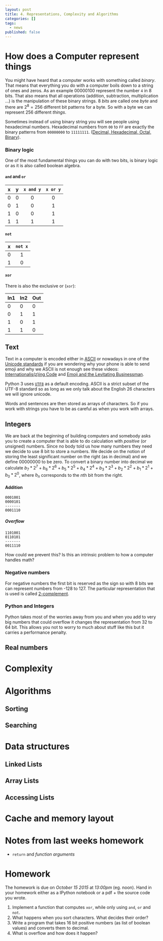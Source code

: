 ```yaml
---
layout: post
title: 4. Representations, Complexity and Algorithms
categories: []
tags:
  - news
published: false
---
```


# How does a Computer represent things
You might have heard that a computer works with something called *binary*. That means that everything you do with a computer boils down to a string of ones and zeros. As an example $00000100$ represent the number `4` in 8 bits. That also means that all operations (addition, subtraction, multiplication ...) is the manipulation of these binary strings. 8 *bits* are called one *byte* and there are $2^8 = 256$ different bit patterns for a byte. So with a byte we can represent 256 different *things*.

Sometimes instead of using binary string you will see people using hexadecimal numbers. Hexadecimal numbers from `00` to `FF` are exactly the binary patterns from `00000000` to `11111111`. ([Decimal, Hexadecimal, Octal, Binary](http://ascii.cl/conversion.htm)).

### Binary logic
One of the most fundamental things you can do with two bits, is binary logic or as it is also called boolean algebra.

#### `and` and `or`

| x | y | `x and y` | `x or y` |
|:-:|:-:|   :---:   |  :---:   |
| 0 | 0 |     0     |    0     |
| 0 | 1 |     0     |    1     |
| 1 | 0 |     0     |    1     |
| 1 | 1 |     1     |    1     |

#### `not`

|  x  | `not x` |
|:---:|  :---:  |
|  0  |    1    |
|  1  |    0    |

#### `xor`
There is also the exclusive or (`xor`):

| In1 | In2 | Out |
| --- | --- | --- |
|  0  |  0  |  0  |
|  0  |  1  |  1  |
|  1  |  0  |  1  |
|  1  |  1  |  0  |

## Text
Text in a computer is encoded either in [ASCII](http://ascii.cl/) or nowadays in one of the [Unicode standards](http://unicode.org/standard/standard.html) if you are wondering why your phone is able to send emoji and why we ASCII is not enough see these videos: [Internationalis(z)ing Code](https://www.youtube.com/watch?v=0j74jcxSunY) and [Emoji and the Levitating Businessman](https://www.youtube.com/watch?v=tITwM5GDIAI).

Python 3 uses [`UTF8`](https://docs.python.org/3/howto/unicode.html) as a default encoding. ASCII is a strict subset of the UTF-8 standard so as long as we only talk about the English 26 characters we will ignore unicode.

Words and sentences are then stored as arrays of characters. So if you work with strings you have to be as careful as when you work with arrays.

## Integers
We are back at the beginning of building computers and somebody asks you to create a computer that is able to do calculation with *positive* (or unsigned) numbers. Since no body told us how many numbers they need we decide to use 8 bit to store a numbers. We decide on the notion of storing the least significant number on the right (as in decimal) and we define $00000000$ to be zero. To convert a binary number into decimal we calculate $b_7 * 2^7 + b_6 * 2^6 + b_5 * 2^5 + b_4 * 2^4 + b_3 * 2^3 + b_2 * 2^2 + b_1 * 2^1 + b_0 * 2^0$, where $b_n$ corresponds to the $n$th bit from the right.

#### Addition

```
0001001
0000101
-------
0001110
```

##### Overflow

```
1101001
0110101
-------
0011110
```

How could we prevent this? Is this an intrinsic problem to how a computer handles math?

### Negative numbers
For negative numbers the first bit is reserved as the sign so with 8 bits we can represent numbers from -128 to 127. The particular representation that is used is called [2-complement](https://www.youtube.com/watch?v=lKTsv6iVxV4).

### Python and Integers
Python takes most of the worries away from you and when you add to very big numbers that could overflow it changes the representation from 32 to 64 bit. This allows you not to worry to much about stuff like this but it carries a performance penalty.

## Real numbers

# Complexity

# Algorithms

## Sorting
## Searching

# Data structures
## Linked Lists
## Array Lists
## Accessing Lists

# Cache and memory layout

# Notes from last weeks homework

- `return` and *function arguments*

# Homework

The homework is due on *October 15 2015* at *13:00pm* (eg. noon). Hand in your homework either as a IPython notebook or a pdf + the source code you wrote.

1. Implement a function that computes `xor`, while only using `and`, `or` and `not`.
2. What happens when you sort characters. What decides their order?
3. Write a program that takes 16 bit positive numbers (as list of boolean values) and converts them to decimal.
4. What is overflow and how does it happen?
